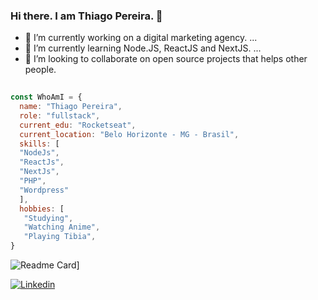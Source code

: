 ### Hi there. I am Thiago Pereira. 👋

- 🔭 I’m currently working on a digital marketing agency. ...
- 🌱 I’m currently learning Node.JS, ReactJS and NextJS. ...
- 👯 I’m looking to collaborate on open source projects that helps other people.


```javascript
 
const WhoAmI = {
  name: "Thiago Pereira",
  role: "fullstack",
  current_edu: "Rocketseat",
  current_location: "Belo Horizonte - MG - Brasil",
  skills: [
  "NodeJs",
  "ReactJs",
  "NextJs",
  "PHP",
  "Wordpress"
  ],
  hobbies: [
   "Studying",
   "Watching Anime",
   "Playing Tibia",
}
 ```
 

![Readme Card](https://github-readme-stats.vercel.app/api/?username=thiirush&theme=dracula)]

[![Linkedin](https://img.shields.io/badge/LinkedIn-blue)](https://www.linkedin.com/in/thiago-pereira-71347014b)
<!--
**thiirush/thiirush** is a ✨ _special_ ✨ repository because its `README.md` (this file) appears on your GitHub profile.

Here are some ideas to get you started:

- 🔭 I’m currently working on ...
- 🌱 I’m currently learning ...
- 👯 I’m looking to collaborate on ...
- 🤔 I’m looking for help with ...
- 💬 Ask me about ...
- 📫 How to reach me: ...
- 😄 Pronouns: ...
- ⚡ Fun fact: ...
-->
